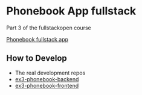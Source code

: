 # Phonebook App fullstack

Part 3 of the fullstackopen course

[Phonebook fullstack app](https://ex3-phonebook-backend.onrender.com/)

## How to Develop

- The real development repos
- [ex3-phonebook-backend](https://github.com/Gabrieloxe/ex3-phonebook-backend)
- [ex3-phonebook-frontend](https://github.com/Gabrieloxe/ex3-phonebook-frontend)